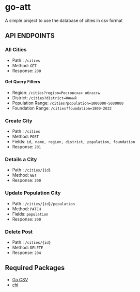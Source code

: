 # go-att

A simple project to use the database of cities in csv format

## API ENDPOINTS

### All Cities

- Path : `/cities`
- Method: `GET`
- Response: `200`

#### Get Query Filters

- Region: `/cities?region=Ростовская область`
- District: `/cities?district=Южный`
- Population Range: `/cities?population=1000000-5000000`
- Foundation Range: `/cities?foundation=1800-2022`

### Create City

- Path : `/cities`
- Method: `POST`
- Fields: `id, name, region, district, population, foundation`
- Response: `201`

### Details a City

- Path : `/cities/{id}`
- Method: `GET`
- Response: `200`

### Update Population City

- Path : `/cities/{id}/population`
- Method: `PATCH`
- Fields: `population`
- Response: `200`

### Delete Post

- Path : `/cities/{id}`
- Method: `DELETE`
- Response: `204`

## Required Packages
- [Go CSV](https://github.com/gocarina/gocsv)
- [chi](https://github.com/go-chi/chi)
